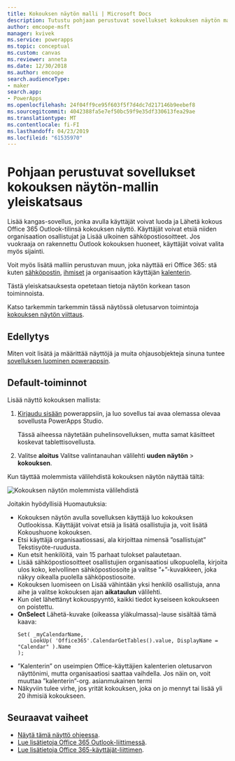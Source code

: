 ```yaml
---
title: Kokouksen näytön malli | Microsoft Docs
description: Tutustu pohjaan perustuvat sovellukset kokouksen näytön malli toiminnasta ja laajenna oman käyttötapauksissa näytön
author: emcoope-msft
manager: kvivek
ms.service: powerapps
ms.topic: conceptual
ms.custom: canvas
ms.reviewer: anneta
ms.date: 12/30/2018
ms.author: emcoope
search.audienceType:
- maker
search.app:
- PowerApps
ms.openlocfilehash: 24f04ff9ce95f603f5f7d4dc7d217146b9eebef8
ms.sourcegitcommit: 4042388fa5e7ef50bc59f9e35df330613fea29ae
ms.translationtype: MT
ms.contentlocale: fi-FI
ms.lasthandoff: 04/23/2019
ms.locfileid: "61535970"
---
```

# <a name="overview-of-the-meeting-screen-template-for-canvas-apps"></a>Pohjaan perustuvat sovellukset kokouksen näytön-mallin yleiskatsaus

Lisää kangas-sovellus, jonka avulla käyttäjät voivat luoda ja Lähetä kokous Office 365 Outlook-tilinsä kokouksen näyttö. Käyttäjät voivat etsiä niiden organisaation osallistujat ja Lisää ulkoinen sähköpostiosoitteet. Jos vuokraaja on rakennettu Outlook kokouksen huoneet, käyttäjät voivat valita myös sijainti.

Voit myös lisätä malliin perustuvan muun, joka näyttää eri Office 365: stä kuten [sähköpostin](email-screen-overview.md), [ihmiset](people-screen-overview.md) ja organisaation käyttäjän [kalenterin](calendar-screen-overview.md).

Tästä yleiskatsauksesta opetetaan tietoja näytön korkean tason toiminnoista.

Katso tarkemmin tarkemmin tässä näytössä oletusarvon toimintoja [kokouksen näytön viittaus](meeting-screen-reference.md).

## <a name="prerequisite"></a>Edellytys

Miten voit lisätä ja määrittää näyttöjä ja muita ohjausobjekteja sinuna tuntee [sovelluksen luominen powerappsin](../data-platform-create-app-scratch.md).

## <a name="default-functionality"></a>Default-toiminnot

Lisää näyttö kokouksen mallista:

1. [Kirjaudu sisään](http://web.powerapps.com?utm_source=padocs&utm_medium=linkinadoc&utm_campaign=referralsfromdoc) powerappsiin, ja luo sovellus tai avaa olemassa olevaa sovellusta PowerApps Studio.

    Tässä aiheessa näytetään puhelinsovelluksen, mutta samat käsitteet koskevat tablettisovellusta.

1. Valitse **aloitus** Valitse valintanauhan välilehti **uuden näytön** > **kokouksen**.

  Kun täyttää molemmista välilehdistä kokouksen näytön näyttää tältä:

  ![Kokouksen näytön molemmista välilehdistä](media/meeting-screen/meeting-screen-full-both.png)

Joitakin hyödyllisiä Huomautuksia:

* Kokouksen näytön avulla sovelluksen käyttäjä luo kokouksen Outlookissa.
  Käyttäjät voivat etsiä ja lisätä osallistujia ja, voit lisätä Kokoushuone kokouksen.
* Etsi käyttäjä organisaatiossasi, ala kirjoittaa nimensä ”osallistujat” Tekstisyöte-ruudusta.
* Kun etsit henkilöitä, vain 15 parhaat tulokset palautetaan.
* Lisää sähköpostiosoitteet osallistujien organisaatiosi ulkopuolella, kirjoita ulos koko, kelvollinen sähköpostiosoite ja valitse ”+”-kuvakkeen, joka näkyy oikealla puolella sähköpostiosoite.
* Kokouksen luomiseen on Lisää vähintään yksi henkilö osallistuja, anna aihe ja valitse kokouksen ajan **aikataulun** välilehti.
* Kun olet lähettänyt kokouspyyntö, kaikki tiedot kyseiseen kokoukseen on poistettu.
* **OnSelect** Lähetä-kuvake (oikeassa yläkulmassa)-lause sisältää tämä kaava:
    ```powerapps-dot
    Set( _myCalendarName, 
        LookUp( 'Office365'.CalendarGetTables().value, DisplayName = "Calendar" ).Name 
    );
    ```
* ”Kalenterin” on useimpien Office-käyttäjien kalenterien oletusarvon näyttönimi, mutta organisaatiosi saattaa vaihdella. Jos näin on, voit muuttaa ”kalenterin”-org. asianmukainen termi
* Näkyviin tulee virhe, jos yrität kokouksen, joka on jo mennyt tai lisää yli 20 ihmisiä kokoukseen.

## <a name="next-steps"></a>Seuraavat vaiheet

* [Näytä tämä näyttö ohjeessa](./meeting-screen-reference.md).
* [Lue lisätietoja Office 365 Outlook-liittimessä](../connections/connection-office365-outlook.md).
* [Lue lisätietoja Office 365-käyttäjät-liittimen](../connections/connection-office365-users.md).
